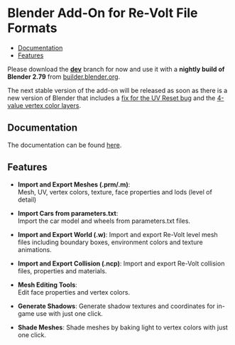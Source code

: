 # Blender Add-On for Re-Volt File Formats

* [Documentation](#documentation)
* [Features](#features)

Please download the [**dev**](https://github.com/Yethiel/re-volt-addon/tree/dev) branch for now and use it with a **nightly build of Blender 2.79** from [builder.blender.org](http://builder.blender.org).

The next stable version of the add-on will be released as soon as there is a new version of Blender that includes a [fix for the UV Reset bug](https://developer.blender.org/T52723) and the [4-value vertex color layers](https://developer.blender.org/rBaae8e211006a1d9099397727b48201b865504750).

## Documentation
The documentation can be found [here](https://yethiel.github.io/re-volt-addon/).

## Features

* **Import and Export Meshes (.prm/.m)**:  
Mesh, UV, vertex colors, texture, face properties and lods (level of detail)

* **Import Cars from parameters.txt**:  
Import the car model and wheels from parameters.txt files.

* **Import and Export World (.w)**:
Import and export Re-Volt level mesh files including boundary boxes, environment colors and texture animations.

* **Import and Export Collision (.ncp)**:
Import and export Re-Volt collision files, properties and materials.

* **Mesh Editing Tools**:  
Edit face properties and vertex colors.

* **Generate Shadows**:
Generate shadow textures and coordinates for in-game use with just one click.

* **Shade Meshes**:
Shade meshes by baking light to vertex colors with just one click.
